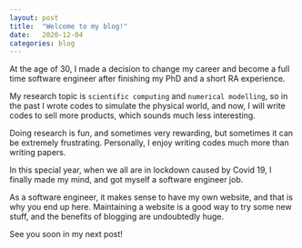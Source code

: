 ```yaml
---
layout: post
title:  "Welcome to my blog!"
date:   2020-12-04
categories: blog
---
```

At the age of 30, I made a decision to change my career and become a full time
software engineer after finishing my PhD and a short RA experience.

My research topic is `scientific computing` and `numerical modelling`, so in the past I
wrote codes to simulate the physical world, and now, I will write codes to sell more
products, which sounds much less interesting.

Doing research is fun, and sometimes very rewarding, but sometimes it can be
extremely frustrating. Personally, I enjoy writing codes much more than writing
papers.

In this special year, when we all are in lockdown caused by Covid 19,
I finally made my mind, and got myself a software engineer job.

As a software engineer, it makes sense to have my own website, and that
is why you end up here. Maintaining a website is a good way to try some new stuff,
and the benefits of blogging are undoubtedly huge.

See you soon in my next post!
